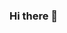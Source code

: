### Hi there 👋

<!--
**nickmwangemi/nickmwangemi** is a ✨ _special_ ✨ repository because its `README.md` (this file) appears on your GitHub profile.

Here are some ideas to get you started:

- 🔭 I’m currently working on solo, mini projects to level up my skills.
- 🌱 I’m currently learning Java and the Spring Framework
- 👯 I’m looking to collaborate on ...
- 🤔 I’m looking for help with ...
- 💬 Ask me about ... Python/Django, Java/Spring
- 📫 How to reach me: [@nickmwangemi](https://twitter.com/nickmwangemi)
- 😄 Pronouns: ... He/Him
- ⚡ Fun fact: ...
-->
